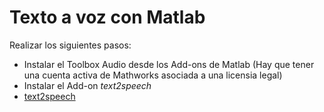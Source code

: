 # Texto a voz con Matlab

Realizar los siguientes pasos:

- Instalar el Toolbox Audio desde los Add-ons de Matlab (Hay que tener una cuenta activa de Mathworks asociada a una licensia legal)
- Instalar el Add-on _text2speech_
-   [text2speech](https://www.mathworks.com/matlabcentral/fileexchange/73326-text2speech)

